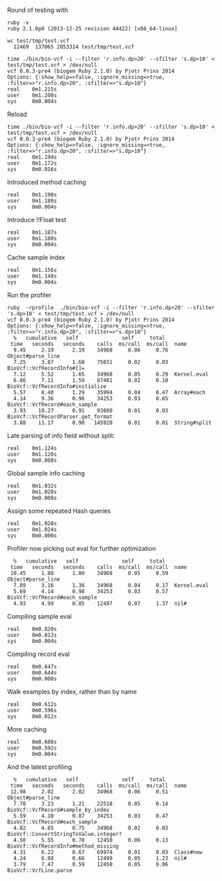 Round of testing with

    ruby -v
    ruby 2.1.0p0 (2013-12-25 revision 44422) [x86_64-linux]

    wc test/tmp/test.vcf 
      12469  137065 2053314 test/tmp/test.vcf

    time ./bin/bio-vcf -i --filter 'r.info.dp>20' --sfilter 's.dp>10' < test/tmp/test.vcf > /dev/null
    vcf 0.0.3-pre4 (biogem Ruby 2.1.0) by Pjotr Prins 2014
    Options: {:show_help=>false, :ignore_missing=>true, :filter=>"r.info.dp>20", :sfilter=>"s.dp>10"}
    real    0m1.215s
    user    0m1.208s
    sys     0m0.004s

Reload

    time ./bin/bio-vcf -i --filter 'r.info.dp>20' --sfilter 's.dp>10' < test/tmp/test.vcf > /dev/null
    vcf 0.0.3-pre4 (biogem Ruby 2.1.0) by Pjotr Prins 2014
    Options: {:show_help=>false, :ignore_missing=>true, :filter=>"r.info.dp>20", :sfilter=>"s.dp>10"}
    real    0m1.194s
    user    0m1.172s
    sys     0m0.016s

Introduced method caching
        
    real    0m1.190s
    user    0m1.180s
    sys     0m0.004s

Introduce !!Float test

    real    0m1.187s
    user    0m1.180s
    sys     0m0.004s

Cache sample index 

    real    0m1.156s
    user    0m1.148s
    sys     0m0.004s

Run the profiler 

    ruby  -rprofile  ./bin/bio-vcf -i --filter 'r.info.dp>20' --sfilter 's.dp>10' < test/tmp/test.vcf > /dev/null
    vcf 0.0.3-pre4 (biogem Ruby 2.1.0) by Pjotr Prins 2014
    Options: {:show_help=>false, :ignore_missing=>true, :filter=>"r.info.dp>20", :sfilter=>"s.dp>10"}
      %   cumulative   self              self     total
     time   seconds   seconds    calls  ms/call  ms/call  name
      9.45     2.19      2.19    34968     0.06     0.76  Object#parse_line
      7.25     3.87      1.68    75031     0.02     0.03  BioVcf::VcfRecordInfo#[]=
      7.12     5.52      1.65    34968     0.05     0.29  Kernel.eval
      6.86     7.11      1.59    87481     0.02     0.10  BioVcf::VcfRecordInfo#initialize
      5.57     8.40      1.29    35994     0.04     0.47  Array#each
      4.14     9.36      0.96    34253     0.03     0.65  BioVcf::VcfRecord#each_sample
      3.93    10.27      0.91    93880     0.01     0.03  BioVcf::VcfRecordParser.get_format
      3.88    11.17      0.90   145920     0.01     0.01  String#split

Late parsing of info field without split:

    real    0m1.124s
    user    0m1.120s
    sys     0m0.008s

Global sample info caching

    real    0m1.032s
    user    0m1.020s
    sys     0m0.008s

Assign some repeated Hash queries

    real    0m1.028s
    user    0m1.024s
    sys     0m0.000s

Profiler now picking out eval for further optimization

      %   cumulative   self              self     total
     time   seconds   seconds    calls  ms/call  ms/call  name
     10.45     1.80      1.80    34968     0.05     0.59  Object#parse_line
      7.89     3.16      1.36    34968     0.04     0.17  Kernel.eval
      5.69     4.14      0.98    34253     0.03     0.57  BioVcf::VcfRecord#each_sample
      4.93     4.99      0.85    12497     0.07     1.37  nil#

Compiling sample eval

    real    0m0.820s
    user    0m0.812s
    sys     0m0.004s

Compiling record eval

    real    0m0.647s
    user    0m0.644s
    sys     0m0.000s

Walk examples by index, rather than by name

    real    0m0.612s
    user    0m0.596s
    sys     0m0.012s

More caching

    real    0m0.600s
    user    0m0.592s
    sys     0m0.004s

And the latest profiling

      %   cumulative   self              self     total
     time   seconds   seconds    calls  ms/call  ms/call  name
     12.98     2.02      2.02    34968     0.06     0.51  Object#parse_line
      7.78     3.23      1.21    22518     0.05     0.14  BioVcf::VcfRecord#sample_by_index
      5.59     4.10      0.87    34253     0.03     0.47  BioVcf::VcfRecord#each_sample
      4.82     4.85      0.75    34968     0.02     0.03  BioVcf::ConvertStringToValue.integer?
      4.50     5.55      0.70    12450     0.06     0.13  BioVcf::VcfRecordInfo#method_missing
      4.31     6.22      0.67    69974     0.01     0.03  Class#new
      4.24     6.88      0.66    12499     0.05     1.23  nil#
      3.79     7.47      0.59    12450     0.05     0.06  BioVcf::VcfLine.parse


